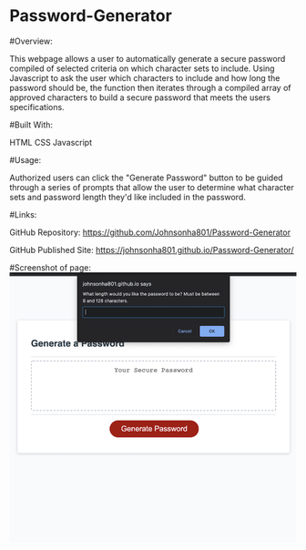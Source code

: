 # Password-Generator
#Overview:

This webpage allows a user to automatically generate a secure password compiled of selected criteria on which character sets to include. Using Javascript to ask the user which characters to include and how long the password should be, the function then iterates through a compiled array of approved characters to build a secure password that meets the users specifications.

#Built With:

HTML
CSS
Javascript

#Usage:

Authorized users can click the "Generate Password" button to be guided through a series of prompts that allow the user to determine what character sets and password length they'd like included in the password.

#Links:

GitHub Repository: https://github.com/Johnsonha801/Password-Generator

GitHub Published Site: https://johnsonha801.github.io/Password-Generator/

#Screenshot of page:
![](PasswordGen.PNG)